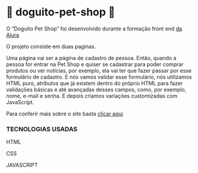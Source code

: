 <h1> 🐶 doguito-pet-shop 🐶 </h1>

<p> O “Doguito Pet Shop” foi desenvolvido durante a formação front end <a href="https://cursos.alura.com.br/user/shacrony" target="_blank"> da 
Alura</a>
  

O projeto consiste em duas paginas.

Uma página vai ser a página de cadastro de pessoa. Então, quando a pessoa for entrar na Pet Shop e quiser se cadastrar para poder comprar produtos ou ver notícias, por exemplo, ela vai ter que fazer passar por esse formulário de cadastro. E nós vamos validar esse formulário, nós utilizamos HTML puro,  atributos que já existem dentro do próprio HTML para fazer validações básicas e até avançadas desses campos, como, por exemplo, nome, e-mail e senha. E depois criamos variações customizadas com JavaScript. </p>


Para conferir mais sobre o site basta <a href="https://shacrony.github.io/doguito-pet-shop/" target="_blank"> clicar aqui </a> 

<h3> TECNOLOGIAS USADAS </h3>

HTML

CSS

JAVASCRIPT

